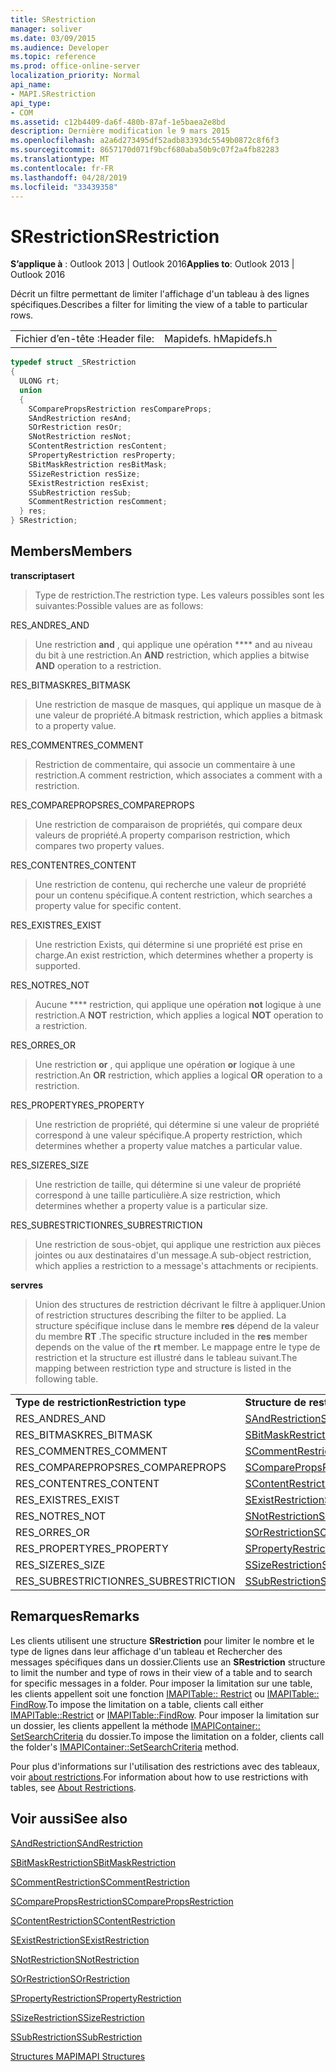 ```yaml
---
title: SRestriction
manager: soliver
ms.date: 03/09/2015
ms.audience: Developer
ms.topic: reference
ms.prod: office-online-server
localization_priority: Normal
api_name:
- MAPI.SRestriction
api_type:
- COM
ms.assetid: c12b4409-da6f-480b-87af-1e5baea2e8bd
description: Dernière modification le 9 mars 2015
ms.openlocfilehash: a2a6d273495df52adb83393dc5549b0872c8f6f3
ms.sourcegitcommit: 8657170d071f9bcf680aba50b9c07f2a4fb82283
ms.translationtype: MT
ms.contentlocale: fr-FR
ms.lasthandoff: 04/28/2019
ms.locfileid: "33439358"
---
```

# <a name="srestriction"></a><span data-ttu-id="413a6-103">SRestriction</span><span class="sxs-lookup"><span data-stu-id="413a6-103">SRestriction</span></span>

  
  
<span data-ttu-id="413a6-104">**S’applique à** : Outlook 2013 | Outlook 2016</span><span class="sxs-lookup"><span data-stu-id="413a6-104">**Applies to**: Outlook 2013 | Outlook 2016</span></span> 
  
<span data-ttu-id="413a6-105">Décrit un filtre permettant de limiter l'affichage d'un tableau à des lignes spécifiques.</span><span class="sxs-lookup"><span data-stu-id="413a6-105">Describes a filter for limiting the view of a table to particular rows.</span></span> 
  
|||
|:-----|:-----|
|<span data-ttu-id="413a6-106">Fichier d’en-tête :</span><span class="sxs-lookup"><span data-stu-id="413a6-106">Header file:</span></span>  <br/> |<span data-ttu-id="413a6-107">Mapidefs. h</span><span class="sxs-lookup"><span data-stu-id="413a6-107">Mapidefs.h</span></span>  <br/> |
   
```cpp
typedef struct _SRestriction
{
  ULONG rt;
  union
  {
    SComparePropsRestriction resCompareProps;
    SAndRestriction resAnd;
    SOrRestriction resOr;
    SNotRestriction resNot;
    SContentRestriction resContent;
    SPropertyRestriction resProperty;
    SBitMaskRestriction resBitMask;
    SSizeRestriction resSize;
    SExistRestriction resExist;
    SSubRestriction resSub;
    SCommentRestriction resComment;
  } res;
} SRestriction;

```

## <a name="members"></a><span data-ttu-id="413a6-108">Members</span><span class="sxs-lookup"><span data-stu-id="413a6-108">Members</span></span>

 <span data-ttu-id="413a6-109">**transcriptase**</span><span class="sxs-lookup"><span data-stu-id="413a6-109">**rt**</span></span>
  
> <span data-ttu-id="413a6-110">Type de restriction.</span><span class="sxs-lookup"><span data-stu-id="413a6-110">The restriction type.</span></span> <span data-ttu-id="413a6-111">Les valeurs possibles sont les suivantes:</span><span class="sxs-lookup"><span data-stu-id="413a6-111">Possible values are as follows:</span></span> 
    
<span data-ttu-id="413a6-112">RES_AND</span><span class="sxs-lookup"><span data-stu-id="413a6-112">RES_AND</span></span> 
  
> <span data-ttu-id="413a6-113">Une restriction **and** , qui applique une opération \*\*\*\* and au niveau du bit à une restriction.</span><span class="sxs-lookup"><span data-stu-id="413a6-113">An **AND** restriction, which applies a bitwise **AND** operation to a restriction.</span></span> 
    
<span data-ttu-id="413a6-114">RES_BITMASK</span><span class="sxs-lookup"><span data-stu-id="413a6-114">RES_BITMASK</span></span> 
  
> <span data-ttu-id="413a6-115">Une restriction de masque de masques, qui applique un masque de à une valeur de propriété.</span><span class="sxs-lookup"><span data-stu-id="413a6-115">A bitmask restriction, which applies a bitmask to a property value.</span></span>
    
<span data-ttu-id="413a6-116">RES_COMMENT</span><span class="sxs-lookup"><span data-stu-id="413a6-116">RES_COMMENT</span></span> 
  
> <span data-ttu-id="413a6-117">Restriction de commentaire, qui associe un commentaire à une restriction.</span><span class="sxs-lookup"><span data-stu-id="413a6-117">A comment restriction, which associates a comment with a restriction.</span></span>
    
<span data-ttu-id="413a6-118">RES_COMPAREPROPS</span><span class="sxs-lookup"><span data-stu-id="413a6-118">RES_COMPAREPROPS</span></span> 
  
> <span data-ttu-id="413a6-119">Une restriction de comparaison de propriétés, qui compare deux valeurs de propriété.</span><span class="sxs-lookup"><span data-stu-id="413a6-119">A property comparison restriction, which compares two property values.</span></span>
    
<span data-ttu-id="413a6-120">RES_CONTENT</span><span class="sxs-lookup"><span data-stu-id="413a6-120">RES_CONTENT</span></span> 
  
> <span data-ttu-id="413a6-121">Une restriction de contenu, qui recherche une valeur de propriété pour un contenu spécifique.</span><span class="sxs-lookup"><span data-stu-id="413a6-121">A content restriction, which searches a property value for specific content.</span></span>
    
<span data-ttu-id="413a6-122">RES_EXIST</span><span class="sxs-lookup"><span data-stu-id="413a6-122">RES_EXIST</span></span> 
  
> <span data-ttu-id="413a6-123">Une restriction Exists, qui détermine si une propriété est prise en charge.</span><span class="sxs-lookup"><span data-stu-id="413a6-123">An exist restriction, which determines whether a property is supported.</span></span>
    
<span data-ttu-id="413a6-124">RES_NOT</span><span class="sxs-lookup"><span data-stu-id="413a6-124">RES_NOT</span></span> 
  
> <span data-ttu-id="413a6-125">Aucune \*\*\*\* restriction, qui applique une opération **not** logique à une restriction.</span><span class="sxs-lookup"><span data-stu-id="413a6-125">A **NOT** restriction, which applies a logical **NOT** operation to a restriction.</span></span> 
    
<span data-ttu-id="413a6-126">RES_OR</span><span class="sxs-lookup"><span data-stu-id="413a6-126">RES_OR</span></span> 
  
> <span data-ttu-id="413a6-127">Une restriction **or** , qui applique une opération **or** logique à une restriction.</span><span class="sxs-lookup"><span data-stu-id="413a6-127">An **OR** restriction, which applies a logical **OR** operation to a restriction.</span></span> 
    
<span data-ttu-id="413a6-128">RES_PROPERTY</span><span class="sxs-lookup"><span data-stu-id="413a6-128">RES_PROPERTY</span></span> 
  
> <span data-ttu-id="413a6-129">Une restriction de propriété, qui détermine si une valeur de propriété correspond à une valeur spécifique.</span><span class="sxs-lookup"><span data-stu-id="413a6-129">A property restriction, which determines whether a property value matches a particular value.</span></span>
    
<span data-ttu-id="413a6-130">RES_SIZE</span><span class="sxs-lookup"><span data-stu-id="413a6-130">RES_SIZE</span></span> 
  
> <span data-ttu-id="413a6-131">Une restriction de taille, qui détermine si une valeur de propriété correspond à une taille particulière.</span><span class="sxs-lookup"><span data-stu-id="413a6-131">A size restriction, which determines whether a property value is a particular size.</span></span>
    
<span data-ttu-id="413a6-132">RES_SUBRESTRICTION</span><span class="sxs-lookup"><span data-stu-id="413a6-132">RES_SUBRESTRICTION</span></span> 
  
> <span data-ttu-id="413a6-133">Une restriction de sous-objet, qui applique une restriction aux pièces jointes ou aux destinataires d'un message.</span><span class="sxs-lookup"><span data-stu-id="413a6-133">A sub-object restriction, which applies a restriction to a message's attachments or recipients.</span></span>
    
 <span data-ttu-id="413a6-134">**serv**</span><span class="sxs-lookup"><span data-stu-id="413a6-134">**res**</span></span>
  
> <span data-ttu-id="413a6-135">Union des structures de restriction décrivant le filtre à appliquer.</span><span class="sxs-lookup"><span data-stu-id="413a6-135">Union of restriction structures describing the filter to be applied.</span></span> <span data-ttu-id="413a6-136">La structure spécifique incluse dans le membre **res** dépend de la valeur du membre **RT** .</span><span class="sxs-lookup"><span data-stu-id="413a6-136">The specific structure included in the **res** member depends on the value of the **rt** member.</span></span> <span data-ttu-id="413a6-137">Le mappage entre le type de restriction et la structure est illustré dans le tableau suivant.</span><span class="sxs-lookup"><span data-stu-id="413a6-137">The mapping between restriction type and structure is listed in the following table.</span></span> 
    
|||
|:-----|:-----|
|<span data-ttu-id="413a6-138">**Type de restriction**</span><span class="sxs-lookup"><span data-stu-id="413a6-138">**Restriction type**</span></span> <br/> |<span data-ttu-id="413a6-139">**Structure de restriction**</span><span class="sxs-lookup"><span data-stu-id="413a6-139">**Restriction structure**</span></span> <br/> |
|<span data-ttu-id="413a6-140">RES_AND</span><span class="sxs-lookup"><span data-stu-id="413a6-140">RES_AND</span></span>  <br/> |[<span data-ttu-id="413a6-141">SAndRestriction</span><span class="sxs-lookup"><span data-stu-id="413a6-141">SAndRestriction</span></span>](sandrestriction.md) <br/> |
|<span data-ttu-id="413a6-142">RES_BITMASK</span><span class="sxs-lookup"><span data-stu-id="413a6-142">RES_BITMASK</span></span>  <br/> |[<span data-ttu-id="413a6-143">SBitMaskRestriction</span><span class="sxs-lookup"><span data-stu-id="413a6-143">SBitMaskRestriction</span></span>](sbitmaskrestriction.md) <br/> |
|<span data-ttu-id="413a6-144">RES_COMMENT</span><span class="sxs-lookup"><span data-stu-id="413a6-144">RES_COMMENT</span></span>  <br/> |[<span data-ttu-id="413a6-145">SCommentRestriction</span><span class="sxs-lookup"><span data-stu-id="413a6-145">SCommentRestriction</span></span>](scommentrestriction.md) <br/> |
|<span data-ttu-id="413a6-146">RES_COMPAREPROPS</span><span class="sxs-lookup"><span data-stu-id="413a6-146">RES_COMPAREPROPS</span></span>  <br/> |[<span data-ttu-id="413a6-147">SComparePropsRestriction</span><span class="sxs-lookup"><span data-stu-id="413a6-147">SComparePropsRestriction</span></span>](scomparepropsrestriction.md) <br/> |
|<span data-ttu-id="413a6-148">RES_CONTENT</span><span class="sxs-lookup"><span data-stu-id="413a6-148">RES_CONTENT</span></span>  <br/> |[<span data-ttu-id="413a6-149">SContentRestriction</span><span class="sxs-lookup"><span data-stu-id="413a6-149">SContentRestriction</span></span>](scontentrestriction.md) <br/> |
|<span data-ttu-id="413a6-150">RES_EXIST</span><span class="sxs-lookup"><span data-stu-id="413a6-150">RES_EXIST</span></span>  <br/> |[<span data-ttu-id="413a6-151">SExistRestriction</span><span class="sxs-lookup"><span data-stu-id="413a6-151">SExistRestriction</span></span>](sexistrestriction.md) <br/> |
|<span data-ttu-id="413a6-152">RES_NOT</span><span class="sxs-lookup"><span data-stu-id="413a6-152">RES_NOT</span></span>  <br/> |[<span data-ttu-id="413a6-153">SNotRestriction</span><span class="sxs-lookup"><span data-stu-id="413a6-153">SNotRestriction</span></span>](snotrestriction.md) <br/> |
|<span data-ttu-id="413a6-154">RES_OR</span><span class="sxs-lookup"><span data-stu-id="413a6-154">RES_OR</span></span>  <br/> |[<span data-ttu-id="413a6-155">SOrRestriction</span><span class="sxs-lookup"><span data-stu-id="413a6-155">SOrRestriction</span></span>](sorrestriction.md) <br/> |
|<span data-ttu-id="413a6-156">RES_PROPERTY</span><span class="sxs-lookup"><span data-stu-id="413a6-156">RES_PROPERTY</span></span>  <br/> |[<span data-ttu-id="413a6-157">SPropertyRestriction</span><span class="sxs-lookup"><span data-stu-id="413a6-157">SPropertyRestriction</span></span>](spropertyrestriction.md) <br/> |
|<span data-ttu-id="413a6-158">RES_SIZE</span><span class="sxs-lookup"><span data-stu-id="413a6-158">RES_SIZE</span></span>  <br/> |[<span data-ttu-id="413a6-159">SSizeRestriction</span><span class="sxs-lookup"><span data-stu-id="413a6-159">SSizeRestriction</span></span>](ssizerestriction.md) <br/> |
|<span data-ttu-id="413a6-160">RES_SUBRESTRICTION</span><span class="sxs-lookup"><span data-stu-id="413a6-160">RES_SUBRESTRICTION</span></span>  <br/> |[<span data-ttu-id="413a6-161">SSubRestriction</span><span class="sxs-lookup"><span data-stu-id="413a6-161">SSubRestriction</span></span>](ssubrestriction.md) <br/> |
   
## <a name="remarks"></a><span data-ttu-id="413a6-162">Remarques</span><span class="sxs-lookup"><span data-stu-id="413a6-162">Remarks</span></span>

<span data-ttu-id="413a6-163">Les clients utilisent une structure **SRestriction** pour limiter le nombre et le type de lignes dans leur affichage d'un tableau et Rechercher des messages spécifiques dans un dossier.</span><span class="sxs-lookup"><span data-stu-id="413a6-163">Clients use an **SRestriction** structure to limit the number and type of rows in their view of a table and to search for specific messages in a folder.</span></span> <span data-ttu-id="413a6-164">Pour imposer la limitation sur une table, les clients appellent soit une fonction [IMAPITable:: Restrict](imapitable-restrict.md) ou [IMAPITable:: FindRow](imapitable-findrow.md).</span><span class="sxs-lookup"><span data-stu-id="413a6-164">To impose the limitation on a table, clients call either [IMAPITable::Restrict](imapitable-restrict.md) or [IMAPITable::FindRow](imapitable-findrow.md).</span></span> <span data-ttu-id="413a6-165">Pour imposer la limitation sur un dossier, les clients appellent la méthode [IMAPIContainer:: SetSearchCriteria](imapicontainer-setsearchcriteria.md) du dossier.</span><span class="sxs-lookup"><span data-stu-id="413a6-165">To impose the limitation on a folder, clients call the folder's [IMAPIContainer::SetSearchCriteria](imapicontainer-setsearchcriteria.md) method.</span></span> 
  
<span data-ttu-id="413a6-166">Pour plus d'informations sur l'utilisation des restrictions avec des tableaux, voir [about restrictions](about-restrictions.md).</span><span class="sxs-lookup"><span data-stu-id="413a6-166">For information about how to use restrictions with tables, see [About Restrictions](about-restrictions.md).</span></span> 
  
## <a name="see-also"></a><span data-ttu-id="413a6-167">Voir aussi</span><span class="sxs-lookup"><span data-stu-id="413a6-167">See also</span></span>



[<span data-ttu-id="413a6-168">SAndRestriction</span><span class="sxs-lookup"><span data-stu-id="413a6-168">SAndRestriction</span></span>](sandrestriction.md)
  
[<span data-ttu-id="413a6-169">SBitMaskRestriction</span><span class="sxs-lookup"><span data-stu-id="413a6-169">SBitMaskRestriction</span></span>](sbitmaskrestriction.md)
  
[<span data-ttu-id="413a6-170">SCommentRestriction</span><span class="sxs-lookup"><span data-stu-id="413a6-170">SCommentRestriction</span></span>](scommentrestriction.md)
  
[<span data-ttu-id="413a6-171">SComparePropsRestriction</span><span class="sxs-lookup"><span data-stu-id="413a6-171">SComparePropsRestriction</span></span>](scomparepropsrestriction.md)
  
[<span data-ttu-id="413a6-172">SContentRestriction</span><span class="sxs-lookup"><span data-stu-id="413a6-172">SContentRestriction</span></span>](scontentrestriction.md)
  
[<span data-ttu-id="413a6-173">SExistRestriction</span><span class="sxs-lookup"><span data-stu-id="413a6-173">SExistRestriction</span></span>](sexistrestriction.md)
  
[<span data-ttu-id="413a6-174">SNotRestriction</span><span class="sxs-lookup"><span data-stu-id="413a6-174">SNotRestriction</span></span>](snotrestriction.md)
  
[<span data-ttu-id="413a6-175">SOrRestriction</span><span class="sxs-lookup"><span data-stu-id="413a6-175">SOrRestriction</span></span>](sorrestriction.md)
  
[<span data-ttu-id="413a6-176">SPropertyRestriction</span><span class="sxs-lookup"><span data-stu-id="413a6-176">SPropertyRestriction</span></span>](spropertyrestriction.md)
  
[<span data-ttu-id="413a6-177">SSizeRestriction</span><span class="sxs-lookup"><span data-stu-id="413a6-177">SSizeRestriction</span></span>](ssizerestriction.md)
  
[<span data-ttu-id="413a6-178">SSubRestriction</span><span class="sxs-lookup"><span data-stu-id="413a6-178">SSubRestriction</span></span>](ssubrestriction.md)


[<span data-ttu-id="413a6-179">Structures MAPI</span><span class="sxs-lookup"><span data-stu-id="413a6-179">MAPI Structures</span></span>](mapi-structures.md)

